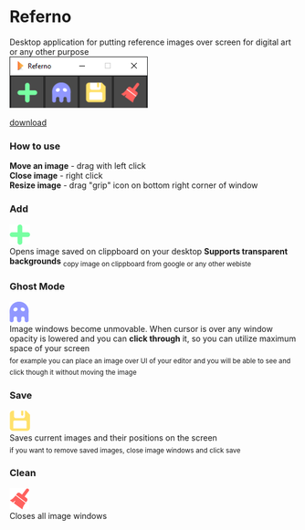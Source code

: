 # Referno
Desktop application for putting reference images over screen for digital art or any other purpose  
![alt text](https://github.com/AlexAndguladze/Referno/blob/main/Images/Referno.png?raw=true)  

[download](https://github.com/AlexAndguladze/Referno/raw/main/Referno%20v1.0.0.zip)  
  
### How to use  
**Move an image** - drag with left click  
**Close image** - right click  
**Resize image** - drag "grip" icon on bottom right corner of window  
 
### Add  
![alt text](https://github.com/AlexAndguladze/Referno/blob/main/Images/Add_icon.png?raw=true)  
Opens image saved on clippboard on your desktop  **Supports transparent backgrounds**
<sub>copy image on clippboard from google or any other webiste</sub>
  
### Ghost Mode  
![alt text](https://github.com/AlexAndguladze/Referno/blob/main/Images/Ghost_icon.png?raw=true)  
Image windows become unmovable. When cursor is over any window opacity is lowered and you can **click through** it, so you can utilize maximum space of your screen  
<sub>for example you can place an image over UI of your editor and you will be able to see and click though it without moving the image</sub>

### Save  
![alt text](https://github.com/AlexAndguladze/Referno/blob/main/Images/Save_icon.png?raw=true)  
Saves current images and their positions on the screen  
<sub>if you want to remove saved images, close image windows and click save</sub>

### Clean
![alt text](https://github.com/AlexAndguladze/Referno/blob/main/Images/Clean_icon.png?raw=true)  
Closes all image windows

